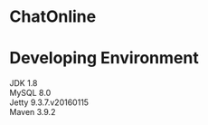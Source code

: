 # ChatOnline

# Developing Environment
JDK 1.8   
MySQL 8.0  
Jetty 9.3.7.v20160115  
Maven 3.9.2  
